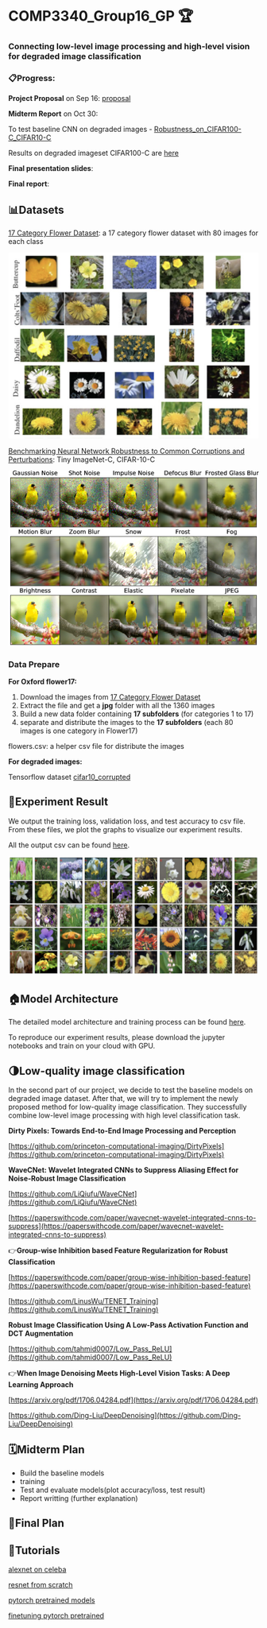 # COMP3340_Group16_GP 🏆

### **Connecting low-level image processing and high-level vision for degraded image classification**

### 📋Progress:

**Project Proposal** on Sep 16: [proposal](https://github.com/SUcy6/COMP3340_GP/blob/main/COMP3340_Group%2016_Proposal.pdf)

**Midterm Report** on Oct 30:

To test baseline CNN on degraded images - [Robustness_on_CIFAR100-C_CIFAR10-C](https://github.com/shaktiwadekar9/Robustness_on_CIFAR100-C_CIFAR10-C)

Results on degraded imageset CIFAR100-C are [here](https://github.com/SUcy6/COMP3340_GP/tree/main/cifar100-C_results)

**Final presentation slides**:

**Final report**:

## 📊Datasets

[17 Category Flower Dataset](https://www.robots.ox.ac.uk/~vgg/data/flowers/17/): a 17 category flower dataset with 80 images for each class

![flower17.png](media/flower17.png)

[Benchmarking Neural Network Robustness to Common Corruptions and Perturbations](https://github.com/hendrycks/robustness): Tiny ImageNet-C, CIFAR-10-C

![imagenet-c.png](media/imagenet-c.png)

### Data Prepare

**For Oxford flower17:**

1. Download the images from [17 Category Flower Dataset](https://www.robots.ox.ac.uk/~vgg/data/flowers/17/)
2. Extract the file and get a **jpg** folder with all the 1360 images
3. Build a new data folder containing **17 subfolders** (for categories 1 to 17)
4. separate and distribute the images to the **17 subfolders** (each 80 images is one category in Flower17)

flowers.csv: a helper csv file for distribute the images


**For degraded images:**

Tensorflow dataset [cifar10_corrupted](https://www.tensorflow.org/datasets/catalog/cifar10_corrupted)

## 📌Experiment Result

We output the training loss, validation loss, and test accuracy to csv file. From these files, we plot the graphs to visualize our experiment results.

All the output csv can be found [here](https://github.com/SUcy6/COMP3340_GP/tree/main/output).

![result.png](media/result.png)

## 🏠Model Architecture

The detailed model architecture and training process can be found [here](https://github.com/SUcy6/COMP3340_GP/tree/main/Model).

To reproduce our experiment results, please download the jupyter notebooks and train on your cloud with GPU.

## 🌗Low-quality image classification

In the second part of our project, we decide to test the baseline models on degraded image dataset. After that, we will try to implement the newly proposed method for low-quality image classification. They successfully combine low-level image processing with high level classification task.

****Dirty Pixels: Towards End-to-End Image Processing and Perception****

[https://github.com/princeton-computational-imaging/DirtyPixels](https://github.com/princeton-computational-imaging/DirtyPixels)

**WaveCNet: Wavelet Integrated CNNs to Suppress Aliasing Effect for Noise-Robust Image Classification**

[https://github.com/LiQiufu/WaveCNet](https://github.com/LiQiufu/WaveCNet)

[https://paperswithcode.com/paper/wavecnet-wavelet-integrated-cnns-to-suppress](https://paperswithcode.com/paper/wavecnet-wavelet-integrated-cnns-to-suppress)

:point_right:**Group-wise Inhibition based Feature Regularization for Robust Classification**

[https://paperswithcode.com/paper/group-wise-inhibition-based-feature](https://paperswithcode.com/paper/group-wise-inhibition-based-feature)

[https://github.com/LinusWu/TENET_Training](https://github.com/LinusWu/TENET_Training)

****Robust Image Classification Using A Low-Pass Activation Function and DCT Augmentation****

[https://github.com/tahmid0007/Low_Pass_ReLU](https://github.com/tahmid0007/Low_Pass_ReLU)

:point_right:**When Image Denoising Meets High-Level Vision Tasks: A Deep Learning Approach**

[https://arxiv.org/pdf/1706.04284.pdf](https://arxiv.org/pdf/1706.04284.pdf)

[https://github.com/Ding-Liu/DeepDenoising](https://github.com/Ding-Liu/DeepDenoising)

## 🗓️Midterm Plan

- Build the baseline models
- training
- Test and evaluate models(plot accuracy/loss, test result)
- Report writting (further explanation)

## 📝Final Plan

## 🤡Tutorials

[alexnet on celeba](https://www.youtube.com/watch?v=6c8WFGbPHpE)

[resnet from scratch](https://www.youtube.com/watch?v=DkNIBBBvcPs)

[pytorch pretrained models](https://www.youtube.com/watch?v=qaDe0qQZ5AQ&t=14s)

[finetuning pytorch pretrained](https://pytorch.org/tutorials/beginner/finetuning_torchvision_models_tutorial.html)
